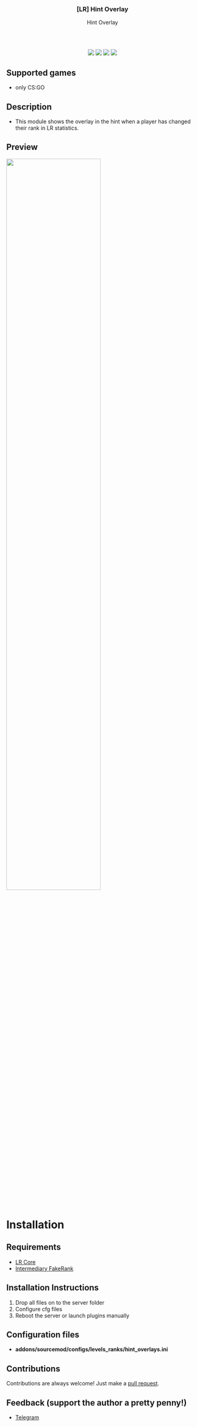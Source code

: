 
<h3 align="center">[LR] Hint Overlay</h3>
<p align="center">Hint Overlay</p>
<br />
<br />

<p align="center">
<img src="https://img.shields.io/github/downloads/IL0co/LR-Hint-Overlay/total?style=flat-square" /></a>
<a href="../../releases"><img src="https://img.shields.io/github/release/IL0co/LR-Hint-Overlay?style=flat-square"/></a>
<a href="../../issues"><img src="https://img.shields.io/github/issues/IL0co/LR-Hint-Overlay?style=flat-square" /></a>
<a href="../../pulls"><img src="https://img.shields.io/github/issues-pr/IL0co/LR-Hint-Overlay?style=flat-square" /></a> 
</p>

## Supported games
* only CS:GO

## Description
* This module shows the overlay in the hint when a player has changed their rank in LR statistics.
## Preview
<img src="https://i.imgur.com/C8oRmuj.png" width="70%">  

# Installation 

## Requirements
* [LR Core](https://github.com/levelsranks/levels-ranks-core)
* [Intermediary FakeRank](https://hlmod.ru/resources/intermediary-fakerank.1568/)

## Installation Instructions
1. Drop all files on to the server folder
2. Configure cfg files
3. Reboot the server or launch plugins manually

## Configuration files

* **addons/sourcemod/configs/levels_ranks/hint_overlays.ini**

## Contributions
Contributions are always welcome!
Just make a [pull request](../../pulls).

## Feedback (support the author a pretty penny!)
* [Telegram](https://t.me/LocoCat)

